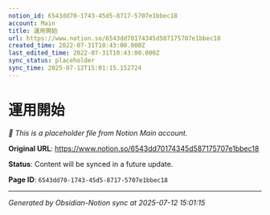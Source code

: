 ```yaml
---
notion_id: 6543dd70-1743-45d5-8717-5707e1bbec18
account: Main
title: 運用開始
url: https://www.notion.so/6543dd70174345d587175707e1bbec18
created_time: 2022-07-31T10:43:00.000Z
last_edited_time: 2022-07-31T10:43:00.000Z
sync_status: placeholder
sync_time: 2025-07-12T15:01:15.152724
---
```


# 運用開始

*🔄 This is a placeholder file from Notion Main account.*

**Original URL**: https://www.notion.so/6543dd70174345d587175707e1bbec18

**Status**: Content will be synced in a future update.

**Page ID**: `6543dd70-1743-45d5-8717-5707e1bbec18`

---

*Generated by Obsidian-Notion sync at 2025-07-12 15:01:15*
